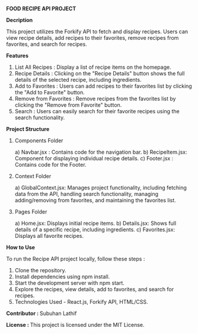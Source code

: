 <b>FOOD RECIPE API PROJECT</b>

<b>Decription</b>

This project utilizes the Forkify API to fetch and display recipes. Users can view recipe details, add recipes to their favorites, remove recipes from favorites, and search for recipes.

<b>Features</b>

1) List All Recipes : Display a list of recipe items on the homepage.
2) Recipe Details : Clicking on the "Recipe Details" button shows the full details of the selected recipe, including ingredients.
3) Add to Favorites : Users can add recipes to their favorites list by clicking the "Add to Favorite" button.
4) Remove from Favorites : Remove recipes from the favorites list by clicking the "Remove from Favorite" button.
5) Search : Users can easily search for their favorite recipes using the search functionality.

<b>Project Structure</b>

1) Components Folder

   a) Navbar.jsx : Contains code for the navigation bar.
   b) RecipeItem.jsx: Component for displaying individual recipe details.
   c) Footer.jsx : Contains code for the Footer.

3) Context Folder

   a) GlobalContext.jsx: Manages project functionality, including fetching data from the API, handling search functionality, managing adding/removing from favorites, and maintaining the favorites list.

4) Pages Folder

   a) Home.jsx: Displays initial recipe items.
   b) Details.jsx: Shows full details of a specific recipe, including ingredients.
   c) Favorites.jsx: Displays all favorite recipes.
  
<b>How to Use</b>

To run the Recipe API project locally, follow these steps :

1) Clone the repository.
2) Install dependencies using npm install.
3) Start the development server with npm start.
4) Explore the recipes, view details, add to favorites, and search for recipes.
5) Technologies Used - React.js, Forkify API, HTML/CSS.

<b>Contributor : </b> Subuhan Lathif

<b>License : </b> This project is licensed under the MIT License.
